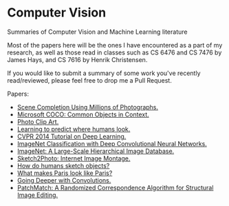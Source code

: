 # Computer Vision
Summaries of Computer Vision and Machine Learning literature

Most of the papers here will be the ones I have encountered as a part of my research, as well as those read in classes such as CS 6476 and CS 7476 by James Hays, and CS 7616 by Henrik Christensen.

If you would like to submit a summary of some work you've recently read/reviewed, please feel free to drop me a Pull Request.

Papers:

- [Scene Completion Using Millions of Photographs.](papers/1.md)
- [Microsoft COCO: Common Objects in Context.](papers/2.md)
- [Photo Clip Art.](papers/3.md)
- [Learning to predict where humans look.](papers/4.md)
- [CVPR 2014 Tutorial on Deep Learning.](papers/5.md)
- [ImageNet Classification with Deep Convolutional Neural Networks.](papers/6.md)
- [ImageNet: A Large-Scale Hierarchical Image Database.](papers/7.md)
- [Sketch2Photo: Internet Image Montage.](papers/8.md)
- [How do humans sketch objects?](papers/9.md)
- [What makes Paris look like Paris?](papers/10.md)
- [Going Deeper with Convolutions.](papers/11.md)
- [PatchMatch: A Randomized Correspondence Algorithm for Structural Image Editing.](papers/12.md)
